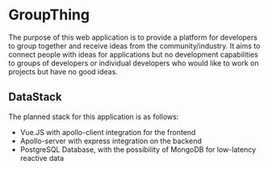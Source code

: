 # GroupThing

The purpose of this web application is to provide a platform for developers to group together and receive ideas from the community/industry. It aims to connect people with ideas for applications but no development capabilities to groups of developers or individual developers who would like to work on projects but have no good ideas.

## DataStack

The planned stack for this application is as follows:
- Vue.JS with apollo-client integration for the frontend
- Apollo-server with express integration on the backend
- PostgreSQL Database, with the possibility of MongoDB for low-latency reactive data
